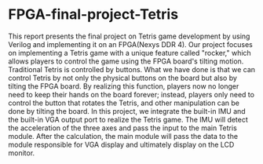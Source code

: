 # FPGA-final-project-Tetris

This report presents the final project on Tetris game development by using Verilog and
implementing it on an FPGA(Nexys DDR 4). Our project focuses on implementing a Tetris game
with a unique feature called "rocker," which allows players to control the game using the FPGA
board's tilting motion.
Traditional Tetris is controlled by buttons. What we have done is that we can control
Tetris by not only the physical buttons on the board but also by tilting the FPGA board. By
realizing this function, players now no longer need to keep their hands on the board forever;
instead, players only need to control the button that rotates the Tetris, and other manipulation can
be done by tilting the board.
In this project, we integrate the built-in IMU and the built-in VGA output port to realize
the Tetris game. The IMU will detect the acceleration of the three axes and pass the input to the
main Tetris module. After the calculation, the main module will pass the data to the module
responsible for VGA display and ultimately display on the LCD monitor.
